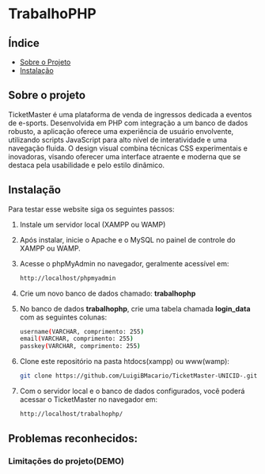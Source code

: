 # TrabalhoPHP

## Índice
- [Sobre o Projeto](#sobre-o-projeto)
- [Instalação](#instalação)

## Sobre o projeto

TicketMaster é uma plataforma de venda de ingressos dedicada a eventos de e-sports. Desenvolvida em PHP com integração a um banco de dados robusto, a aplicação oferece uma experiência de usuário envolvente, utilizando scripts JavaScript para alto nível de interatividade e uma navegação fluida. O design visual combina técnicas CSS experimentais e inovadoras, visando oferecer uma interface atraente e moderna que se destaca pela usabilidade e pelo estilo dinâmico.

## Instalação
Para testar esse website siga os seguintes passos:

1. Instale um servidor local (XAMPP ou WAMP)

2. Após instalar, inicie o Apache e o MySQL no painel de controle do XAMPP ou WAMP.

3. Acesse o phpMyAdmin no navegador, geralmente acessível em:
    ```bash
   http://localhost/phpmyadmin

4. Crie um novo banco de dados chamado: **trabalhophp**

5. No banco de dados **trabalhophp**, crie uma tabela chamada **login_data** com as seguintes colunas:
    ```bash
    username(VARCHAR, comprimento: 255)
    email(VARCHAR, comprimento: 255)
    passkey(VARCHAR, comprimento: 255)

6. Clone este repositório na pasta htdocs(xampp) ou www(wamp):
   ```bash
   git clone https://github.com/LuigiBMacario/TicketMaster-UNICID-.git

7. Com o servidor local e o banco de dados configurados, você poderá acessar o TicketMaster no navegador em:
    ```bash
   http://localhost/trabalhophp/

<h2>Problemas reconhecidos:</h2>

<ol>

</ol>

<h3>Limitações do projeto(DEMO)

<ol>
</ol>
